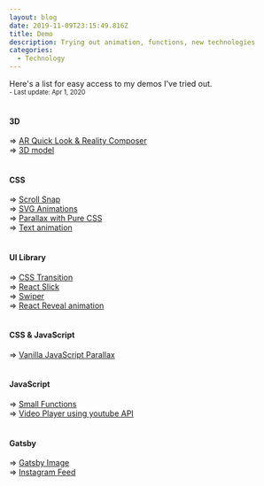 ```yaml
---
layout: blog
date: 2019-11-09T23:15:49.816Z
title: Demo
description: Trying out animation, functions, new technologies
categories:
  - Technology
---
```


Here's a list for easy access to my demos I've tried out. \
<span style="font-size:80%">- Last update: Apr 1, 2020</span> <br /><br />

#### 3D

=> <a href="https://ar-mushroom.netlify.com/" target="_blank">AR Quick Look & Reality Composer</a><br /> => <a href="https://three-js-model.netlify.com/" target="_blank">3D model</a> <br /><br />

#### CSS

=> <a href="/demo/demo-scroll-snap/">Scroll Snap</a><br /> => <a href="/demo/demo-animation/">SVG Animations</a><br /> => <a href="/demo/demo-parallax-css/">Parallax with Pure CSS</a><br /> => <a href="/demo/demo-text-animations/">Text animation</a> <br /><br />

#### UI Library

=> <a href="/demo/demo-transition/">CSS Transition</a><br /> => <a href="/demo/demo-slick/">React Slick</a><br /> => <a href="/demo/demo-swiper/">Swiper</a><br /> => <a href="/demo/demo-reveal/">React Reveal animation</a> <br /><br />

#### CSS & JavaScript

=> <a href="/demo/demo-parallax-js/">Vanilla JavaScript Parallax</a> <br /><br />

#### JavaScript

=> <a href="/demo/demo-functions/">Small Functions</a><br /> => <a href="/demo/demo-video-player/">Video Player using youtube API</a> <br /><br />

#### Gatsby

=> <a href="/demo/demo-image/">Gatsby Image</a> <br /> => <a href="/demo/demo-instagram/">Instagram Feed</a>

